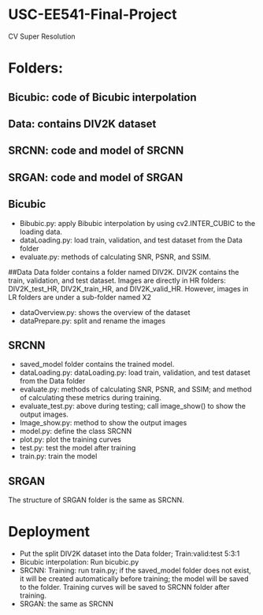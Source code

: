 # USC-EE541-Final-Project
CV Super Resolution

# Folders:
## Bicubic: code of Bicubic interpolation
## Data: contains DIV2K dataset
## SRCNN: code and model of SRCNN
## SRGAN: code and model of SRGAN

## Bicubic
- Bibubic.py: apply Bibubic interpolation by using cv2.INTER_CUBIC to the loading data.
- dataLoading.py: load train, validation, and test dataset from the Data folder
- evaluate.py: methods of calculating SNR, PSNR, and SSIM.

##Data
Data folder contains a folder named DIV2K. DIV2K contains the train, validation, and test dataset. 
Images are directly in HR folders: DIV2K_test_HR, DIV2K_train_HR, and DIV2K_valid_HR. However, images in LR folders are under a sub-folder named X2
- dataOverview.py: shows the overview of the dataset
- dataPrepare.py: split and rename the images

## SRCNN
- saved_model folder contains the trained model.
- dataLoading.py: dataLoading.py: load train, validation, and test dataset from the Data folder
- evaluate.py: methods of calculating SNR, PSNR, and SSIM; and method of calculating these metrics during training.
- evaluate_test.py: above during testing; call image_show() to show the output images.
- Image_show.py: method to show the output images
- model.py: define the class SRCNN
- plot.py: plot the training curves
- test.py: test the model after training
- train.py: train the model

## SRGAN
The structure of SRGAN folder is the same as SRCNN.

# Deployment
- Put the split DIV2K dataset into the Data folder; Train:valid:test 5:3:1
- Bicubic interpolation: Run bicubic.py
- SRCNN: Training: run train.py; if the saved_model folder does not exist, it will be created automatically before training; the model will be saved to the folder. Training curves will be saved to SRCNN folder after training.
- SRGAN: the same as SRCNN


